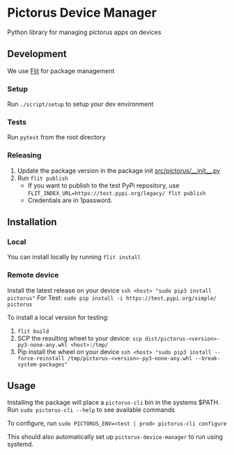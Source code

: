 # Pictorus Device Manager

Python library for managing pictorus apps on devices

## Development

We use [Flit](https://flit.pypa.io/en/stable/index.html) for package management

### Setup

Run `./script/setup` to setup your dev environment

### Tests

Run `pytest` from the root directory

### Releasing

1. Update the package version in the package init [src/pictorus/\_\_init\_\_.py](src/pictorus/__init__.py)
1. Run `flit publish`
   - If you want to publish to the test PyPi repository, use `FLIT_INDEX_URL=https://test.pypi.org/legacy/ flit publish`
   - Credentials are in 1password.

## Installation

### Local

You can install locally by running `flit install`

### Remote device

Install the latest release on your device `ssh <host> "sudo pip3 install pictorus"`
For Test: `sudo pip install -i https://test.pypi.org/simple/ pictorus`

To install a local version for testing:

1. `flit build`
1. SCP the resulting wheel to your device: `scp dist/pictorus-<version>-py3-none-any.whl <host>:/tmp/`
1. Pip install the wheel on your device `ssh <host> "sudo pip3 install --force-reinstall /tmp/pictorus-<version>-py3-none-any.whl --break-system-packages"`

## Usage

Installing the package will place a `pictorus-cli` bin in the systems $PATH. Run `sudo pictorus-cli --help` to see available commands

To configure, run `sudo PICTORUS_ENV=<test | prod> pictorus-cli configure`

This should also automatically set up `pictorus-device-manager` to run using systemd.
